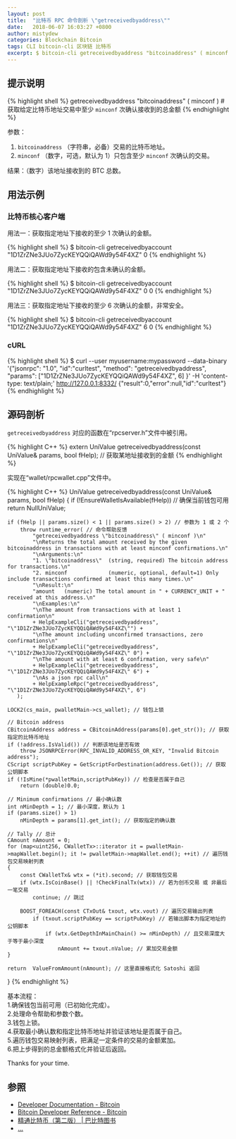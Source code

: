 ```yaml
---
layout: post
title:  "比特币 RPC 命令剖析 \"getreceivedbyaddress\""
date:   2018-06-07 16:03:27 +0800
author: mistydew
categories: Blockchain Bitcoin
tags: CLI bitcoin-cli 区块链 比特币
excerpt: $ bitcoin-cli getreceivedbyaddress "bitcoinaddress" ( minconf )
---
```

## 提示说明

{% highlight shell %}
getreceivedbyaddress "bitcoinaddress" ( minconf ) # 获取给定比特币地址交易中至少 `minconf` 次确认接收到的总金额
{% endhighlight %}

参数：<br>
1. `bitcoinaddress` （字符串，必备）交易的比特币地址。<br>
2. `minconf` （数字，可选，默认为 1）只包含至少 `minconf` 次确认的交易。

结果：（数字）该地址接收到的 BTC 总数。

## 用法示例

### 比特币核心客户端

用法一：获取指定地址下接收的至少 1 次确认的金额。

{% highlight shell %}
$ bitcoin-cli getreceivedbyaccount "1D1ZrZNe3JUo7ZycKEYQQiQAWd9y54F4XZ"
0
{% endhighlight %}

用法二：获取指定地址下接收的包含未确认的金额。

{% highlight shell %}
$ bitcoin-cli getreceivedbyaccount "1D1ZrZNe3JUo7ZycKEYQQiQAWd9y54F4XZ" 0
0
{% endhighlight %}

用法三：获取指定地址下接收的至少 6 次确认的金额，非常安全。

{% highlight shell %}
$ bitcoin-cli getreceivedbyaccount "1D1ZrZNe3JUo7ZycKEYQQiQAWd9y54F4XZ" 6
0
{% endhighlight %}

### cURL

{% highlight shell %}
$ curl --user myusername:mypassword --data-binary '{"jsonrpc": "1.0", "id":"curltest", "method": "getreceivedbyaddress", "params": ["1D1ZrZNe3JUo7ZycKEYQQiQAWd9y54F4XZ", 6] }' -H 'content-type: text/plain;' http://127.0.0.1:8332/
{"result":0,"error":null,"id":"curltest"}
{% endhighlight %}

## 源码剖析
`getreceivedbyaddress` 对应的函数在“rpcserver.h”文件中被引用。

{% highlight C++ %}
extern UniValue getreceivedbyaddress(const UniValue& params, bool fHelp); // 获取某地址接收到的金额
{% endhighlight %}

实现在“wallet/rpcwallet.cpp”文件中。

{% highlight C++ %}
UniValue getreceivedbyaddress(const UniValue& params, bool fHelp)
{
    if (!EnsureWalletIsAvailable(fHelp)) // 确保当前钱包可用
        return NullUniValue;
    
    if (fHelp || params.size() < 1 || params.size() > 2) // 参数为 1 或 2 个
        throw runtime_error( // 命令帮助反馈
            "getreceivedbyaddress \"bitcoinaddress\" ( minconf )\n"
            "\nReturns the total amount received by the given bitcoinaddress in transactions with at least minconf confirmations.\n"
            "\nArguments:\n"
            "1. \"bitcoinaddress\"  (string, required) The bitcoin address for transactions.\n"
            "2. minconf             (numeric, optional, default=1) Only include transactions confirmed at least this many times.\n"
            "\nResult:\n"
            "amount   (numeric) The total amount in " + CURRENCY_UNIT + " received at this address.\n"
            "\nExamples:\n"
            "\nThe amount from transactions with at least 1 confirmation\n"
            + HelpExampleCli("getreceivedbyaddress", "\"1D1ZrZNe3JUo7ZycKEYQQiQAWd9y54F4XZ\"") +
            "\nThe amount including unconfirmed transactions, zero confirmations\n"
            + HelpExampleCli("getreceivedbyaddress", "\"1D1ZrZNe3JUo7ZycKEYQQiQAWd9y54F4XZ\" 0") +
            "\nThe amount with at least 6 confirmation, very safe\n"
            + HelpExampleCli("getreceivedbyaddress", "\"1D1ZrZNe3JUo7ZycKEYQQiQAWd9y54F4XZ\" 6") +
            "\nAs a json rpc call\n"
            + HelpExampleRpc("getreceivedbyaddress", "\"1D1ZrZNe3JUo7ZycKEYQQiQAWd9y54F4XZ\", 6")
       );

    LOCK2(cs_main, pwalletMain->cs_wallet); // 钱包上锁

    // Bitcoin address
    CBitcoinAddress address = CBitcoinAddress(params[0].get_str()); // 获取指定的比特币地址
    if (!address.IsValid()) // 判断该地址是否有效
        throw JSONRPCError(RPC_INVALID_ADDRESS_OR_KEY, "Invalid Bitcoin address");
    CScript scriptPubKey = GetScriptForDestination(address.Get()); // 获取公钥脚本
    if (!IsMine(*pwalletMain,scriptPubKey)) // 检查是否属于自己
        return (double)0.0;

    // Minimum confirmations // 最小确认数
    int nMinDepth = 1; // 最小深度，默认为 1
    if (params.size() > 1)
        nMinDepth = params[1].get_int(); // 获取指定的确认数

    // Tally // 总计
    CAmount nAmount = 0;
    for (map<uint256, CWalletTx>::iterator it = pwalletMain->mapWallet.begin(); it != pwalletMain->mapWallet.end(); ++it) // 遍历钱包交易映射列表
    {
        const CWalletTx& wtx = (*it).second; // 获取钱包交易
        if (wtx.IsCoinBase() || !CheckFinalTx(wtx)) // 若为创币交易 或 非最后一笔交易
            continue; // 跳过

        BOOST_FOREACH(const CTxOut& txout, wtx.vout) // 遍历交易输出列表
            if (txout.scriptPubKey == scriptPubKey) // 若输出脚本为指定地址的公钥脚本
                if (wtx.GetDepthInMainChain() >= nMinDepth) // 且交易深度大于等于最小深度
                    nAmount += txout.nValue; // 累加交易金额
    }

    return  ValueFromAmount(nAmount); // 这里直接格式化 Satoshi 返回
}
{% endhighlight %}

基本流程：<br>
1.确保钱包当前可用（已初始化完成）。<br>
2.处理命令帮助和参数个数。<br>
3.钱包上锁。<br>
4.获取最小确认数和指定比特币地址并验证该地址是否属于自己。<br>
5.遍历钱包交易映射列表，把满足一定条件的交易的金额累加。<br>
6.把上步得到的总金额格式化并验证后返回。

Thanks for your time.

## 参照
* [Developer Documentation - Bitcoin](https://bitcoin.org/en/developer-documentation)
* [Bitcoin Developer Reference - Bitcoin](https://bitcoin.org/en/developer-reference#getreceivedbyaddress)
* [精通比特币（第二版） \| 巴比特图书](http://book.8btc.com/masterbitcoin2cn)
* [...](https://github.com/mistydew/blockchain)
